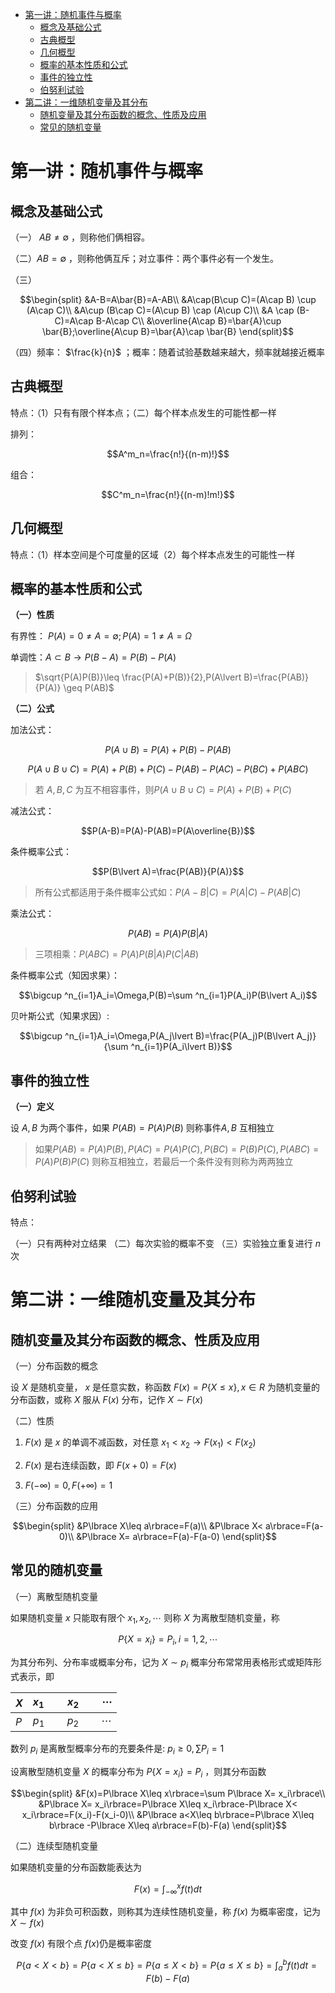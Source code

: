<head>
  <script src="https://cdn.mathjax.org/mathjax/latest/MathJax.js?config=TeX-AMS-MML_HTMLorMML" type="text/javascript"></script>
  <script type="text/x-mathjax-config">
    MathJax.Hub.Config({
      tex2jax: {
      skipTags: ['script', 'noscript', 'style', 'textarea', 'pre'],
      inlineMath: [['$','$']]
      }
    });
  </script>
</head>

- [第一讲：随机事件与概率](#第一讲随机事件与概率)
  - [概念及基础公式](#概念及基础公式)
  - [古典概型](#古典概型)
  - [几何概型](#几何概型)
  - [概率的基本性质和公式](#概率的基本性质和公式)
  - [事件的独立性](#事件的独立性)
  - [伯努利试验](#伯努利试验)
- [第二讲：一维随机变量及其分布](#第二讲一维随机变量及其分布)
  - [随机变量及其分布函数的概念、性质及应用](#随机变量及其分布函数的概念性质及应用)
  - [常见的随机变量](#常见的随机变量)


# 第一讲：随机事件与概率

## 概念及基础公式

（一） $AB \neq \emptyset$ ，则称他们俩相容。 

（二）$AB = \emptyset$ ，则称他俩互斥；对立事件：两个事件必有一个发生。

（三）

$$\begin{split}
    &A-B=A\bar{B}=A-AB\\
    &A\cap(B\cup C)=(A\cap B) \cup (A\cap C)\\
    &A\cup (B\cap C)=(A\cup B) \cap (A\cup C)\\
    &A \cap (B-C)=A\cap B-A\cap C\\
    &\overline{A\cap B}=\bar{A}\cup \bar{B};\overline{A\cup B}=\bar{A}\cap \bar{B}
\end{split}$$

（四）频率： $\frac{k}{n}$ ；概率：随着试验基数越来越大，频率就越接近概率

## 古典概型

特点：（1）只有有限个样本点；（二）每个样本点发生的可能性都一样

排列：

$$A^m_n=\frac{n!}{(n-m)!}$$

组合：

$$C^m_n=\frac{n!}{(n-m)!m!}$$

## 几何概型

特点：（1）样本空间是个可度量的区域（2）每个样本点发生的可能性一样

## 概率的基本性质和公式

**（一）性质**

有界性： $P(A)=0 \neq A=\emptyset ;P(A)=1 \neq A=\Omega$

单调性：$A \subset B\rightarrow P(B-A)=P(B)-P(A)$

> $\sqrt{P(A)P(B)}\leq \frac{P(A)+P(B)}{2},P(A\lvert B)=\frac{P(AB)}{P(A)}   \geq P(AB)$

**（二）公式**

加法公式： 

$$P(A \cup B)=P(A)+P(B)-P(AB)$$

$$P(A \cup B \cup C)=P(A)+P(B)+P(C)-P(AB)-P(AC)-P(BC)+P(ABC)$$

>若 $A,B,C$ 为互不相容事件，则$P(A \cup B \cup C)=P(A)+P(B)+P(C)$

减法公式：

$$P(A-B)=P(A)-P(AB)=P(A\overline{B})$$

条件概率公式：

$$P(B\lvert A)=\frac{P(AB)}{P(A)}$$

> 所有公式都适用于条件概率公式如：$P(A-B\lvert C)=P(A\lvert C)-P(AB\lvert C)$

乘法公式：

$$P(AB)=P(A)P(B\lvert A)$$

>三项相乘：$P(ABC)=P(A)P(B\lvert A)P(C\lvert AB)$

条件概率公式（知因求果）：

$$\bigcup ^n_{i=1}A_i=\Omega,P(B)=\sum ^n_{i=1}P(A_i)P(B\lvert A_i)$$

贝叶斯公式（知果求因）:

$$\bigcup ^n_{i=1}A_i=\Omega,P(A_j\lvert B)=\frac{P(A_j)P(B\lvert A_j)}{\sum ^n_{i=1}P(A_i\lvert B)}$$

## 事件的独立性

**（一）定义**

设 $A,B$ 为两个事件，如果 $P(AB)=P(A)P(B)$ 则称事件$A,B$ 互相独立

> 如果$P(AB)=P(A)P(B),P(AC)=P(A)P(C),P(BC)=P(B)P(C),P(ABC)=P(A)P(B)P(C)$ 则称互相独立，若最后一个条件没有则称为两两独立

## 伯努利试验

特点：

（一）只有两种对立结果
（二）每次实验的概率不变
（三）实验独立重复进行 $n$ 次

# 第二讲：一维随机变量及其分布

## 随机变量及其分布函数的概念、性质及应用

（一）分布函数的概念

设 $X$ 是随机变量， $x$ 是任意实数，称函数 $F(x)=P\lbrace X\leq x\rbrace,x\in R$ 为随机变量的分布函数，或称 $X$ 服从 $F(x)$ 分布，记作 $X\sim F(x)$

（二）性质

1. $F(x)$ 是 $x$ 的单调不减函数，对任意 $x_1<x_2 \rightarrow F(x_1)<F(x_2)$

2. $F(x)$ 是右连续函数，即 $F(x+0)=F(x)$ 

3. $F(-\infty)=0,F(+\infty)=1$

（三）分布函数的应用

$$\begin{split}
  &P\lbrace X\leq a\rbrace=F(a)\\
  &P\lbrace X< a\rbrace=F(a-0)\\
  &P\lbrace X= a\rbrace=F(a)-F(a-0)
\end{split}$$

## 常见的随机变量

（一）离散型随机变量

如果随机变量 $x$ 只能取有限个 $x_1,x_2,\cdots$ 则称 $X$ 为离散型随机变量，称

$$P\lbrace X= x_i\rbrace=P_i,i=1,2,\cdots$$

为其分布列、分布率或概率分布，记为 $X\sim p_i$ 概率分布常常用表格形式或矩阵形式表示，即

$X$|$x_1\qquad x_2\qquad \cdots$
---|---
$P$|$p_1\qquad p_2\qquad \cdots$

数列 $p_i$ 是离散型概率分布的充要条件是: $p_i\geq 0,\sum P_i=1$

设离散型随机变量 $X$ 的概率分布为 $P\lbrace X= x_i\rbrace=P_i$ ，则其分布函数

$$\begin{split}
  &F(x)=P\lbrace X\leq x\rbrace=\sum P\lbrace X= x_i\rbrace\\
  &P\lbrace X= x_i\rbrace=P\lbrace X\leq x_i\rbrace-P\lbrace X< x_i\rbrace=F(x_i)-F(x_i-0)\\
  &P\lbrace a<X\leq b\rbrace=P\lbrace X\leq b\rbrace -P\lbrace X\leq a\rbrace=F(b)-F(a)
\end{split}$$

（二）连续型随机变量

如果随机变量的分布函数能表达为

$$F(x)=\int ^x_{-\infty}f(t)dt$$

其中 $f(x)$ 为非负可积函数，则称其为连续性随机变量，称 $f(x)$ 为概率密度，记为 $X\sim f(x)$ 

改变 $f(x)$ 有限个点 $f(x)$仍是概率密度

$$P\lbrace a<X< b\rbrace=P\lbrace a<X\leq b\rbrace=P\lbrace a\leq X< b\rbrace=P\lbrace a\leq X\leq b\rbrace=\int ^b_a f(t)dt=F(b)-F(a)$$